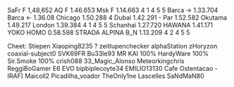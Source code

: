 SaFr F   1,48,652
AQ F     1.46.653
Msk F    1.14.663 4 1 4 5 5
Barca -> 1.33.704  
Barca <- 1.36.08
Chicago  1.50.288  4
Dubai    1.42.291 -
Par      1.52.582
Okutama  1.49.217
London   1.39.384  4 1 4 5 5
Schanhai 1.27.720
HAWANA   1.41.171
YOKO HOMO 0.58.598
STRADA ALPINA
B_N      1.13.209 4 2 4 5 5

Cheet:
Stiepen
Xiaoping8235 ?
zeitlupenchecker
alphaStation
zHoryzon
coaxial-subject0
SVK69FR
Bu33le93
MR KAI 100%
HardyWare 100%
Sir.Smoke 100%
crish088
33_Magic_Alonso
Meteorkingchris
ReggiBoGamer
E6 EVO
bipbiplecoyte34
EMILIO13130
Cafe Ostentacao -
IRAF) Maicoll2
Picadilha_voador
TheOnly1ne
Lascelles
SaNdMaN80